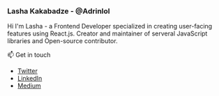 ### Lasha Kakabadze - @Adrinlol

Hi I'm Lasha - a Frontend Developer specialized in creating user-facing features using React.js. Creator and maintainer of serveral JavaScript libraries and Open-source contributor.

📫 Get in touch
- [Twitter](https://twitter.com/Adrinlolx)
- [LinkedIn](https://www.linkedin.com/in/lasha-kakabadze)
- [Medium](https://medium.com/@lashakakabadze)
